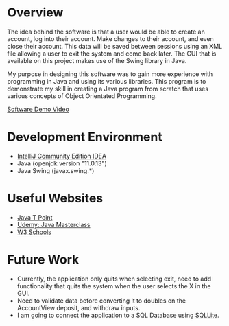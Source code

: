 # Overview

The idea behind the software is that a user would be able to create an account, log into their account. Make 
changes to their account, and even close their account. This data will be saved between sessions using an XML file
allowing a user to exit the system and come back later. The GUI that is available on this project makes use
of the Swing library in Java.

My purpose in designing this software was to gain more experience with programming in Java and using its
various libraries. This program is to demonstrate my skill in creating a Java program from scratch that
uses various concepts of Object Orientated Programming.

[Software Demo Video](https://youtu.be/b6PftOtbnl4)

# Development Environment

* [IntelliJ Community Edition IDEA](https://www.jetbrains.com/idea/download/?ij80pr#section=windows)
* Java (openjdk version "11.0.13")
* Java Swing (javax.swing.*)

# Useful Websites

* [Java T Point](https://www.javatpoint.com/java-swing)
* [Udemy: Java Masterclass](https://www.udemy.com/course/java-the-complete-java-developer-course/)
* [W3 Schools](https://www.w3schools.com/java/)

# Future Work

* Currently, the application only quits when selecting exit, need to add functionality that quits the system when the user selects the X in the GUI.
* Need to validate data before converting it to doubles on the AccountView deposit, and withdraw inputs.
* I am going to connect the application to a SQL Database using [SQLLite](https://www.tutorialspoint.com/sqlite/sqlite_java.htm#:~:text=SQLite%20-%20Java%201%20Installation.%20Before%20you%20start,6%20UPDATE%20Operation.%20...%207%20DELETE%20Operation.%20).
